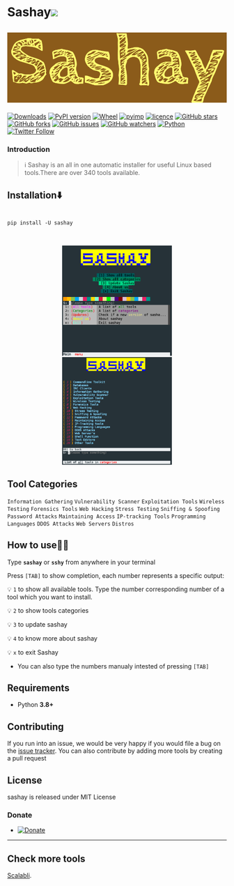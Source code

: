 <h1>Sashay<img src="https://media.giphy.com/media/12oufCB0MyZ1Go/giphy.gif" width="50"></h2>

[![Sashay](assets/sashay.png)](https://github.com/gerrishons)
---
[![Downloads](https://pepy.tech/badge/sashay)](https://pepy.tech/project/sashay)
[![PyPI version](https://badge.fury.io/py/sashay.svg)](https://badge.fury.io/py/sashay)
[![Wheel](https://img.shields.io/pypi/wheel/sashay.svg)](https://pypi.com/project/sashay)
[![pyimp](https://img.shields.io/pypi/implementation/sashay.svg)](https://pypi.com/project/sashay)
[![licence](https://img.shields.io/pypi/l/sashay.svg)](https://opensource.org/licenses/MIT)
[![GitHub stars](https://img.shields.io/github/stars/scalabli/sashay.svg)](https://github.com/scalabli/sashay/stargazers)
[![GitHub forks](https://img.shields.io/github/forks/viewerdiscretion/sashay.svg)](https://github.com/viewerdiscretion/sashay/network/members)
[![GitHub issues](https://img.shields.io/github/issues/viewerdiscretion/sashay.svg)](https://github.com/viewerdiscretion/sashay/issues)
[![GitHub watchers](https://img.shields.io/github/watchers/secretum-inc/sashay.svg)](https://github.com/viewerdiscretion/sashay/watchers)
[![Python](https://img.shields.io/badge/language-Python%203-blue.svg)](https://www.python.org)
[![Twitter Follow](https://img.shields.io/twitter/follow/gerrishon_s?style=social)](https://twitter.com/gerrishon_s)


### Introduction
> :information_source: Sashay is an all in one automatic installer for useful Linux based tools.There are over 340 tools available. 

## Installation⬇️

```console

pip install -U sashay

```

<br>
<p align="center">
<img width="50%" src="pics/home_2022.3.png"/>
<img width="50%" src="pics/categories_2022.3.png"/>
</p>

## Tool Categories 
`Information Gathering`
`Vulnerability Scanner`
`Exploitation Tools`
`Wireless Testing`
`Forensics Tools`
`Web Hacking`
`Stress Testing`
`Sniffing & Spoofing`
`Password Attacks`
`Maintaining Access`
`IP-tracking Tools`
`Programming Languages`
`DDOS Attacks`
`Web Servers`
`Distros`




## How to use👨‍💻

Type **`sashay`** or **`sshy`** from anywhere in your terminal

Press `[TAB]` to show  completion, each number represents a specific output:

:bulb: `1` to show all available tools. Type the number corresponding number of a tool which you want to install.

:bulb: `2` to show tools categories

:bulb: `3` to  update sashay

:bulb: `4` to know more about sashay

:bulb: `x` to exit Sashay

- You can also type the numbers manualy intested of pressing `[TAB]`

## Requirements
* Python **3.8+**

## Contributing

If you run into an issue, we would be very happy if you would file a bug on the [issue tracker](https://github.com/scalabli/sashay/issues). You can also contribute by adding more tools by creating a pull request

## License

sashay is released under MIT License

 


### Donate

* <a href="https://ko-fi.com/scalabli" target="_blank"><img src="https://res.cloudinary.com/edev/image/upload/v1583011476/button_y8hgt8.png" alt="Donate" style="width: 250px !important; height: 60px !important;" width="250" height="60"></a>


------------------------------------------------------------------------

## Check more tools 

[Scalabli](https://github.com/scalabli/). 
